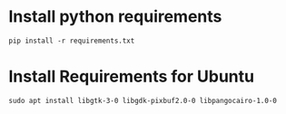 # Install python requirements

```
pip install -r requirements.txt
```


# Install Requirements for Ubuntu

```
sudo apt install libgtk-3-0 libgdk-pixbuf2.0-0 libpangocairo-1.0-0
```
